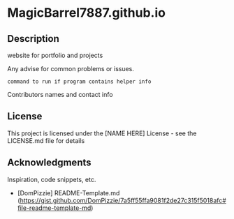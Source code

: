 # MagicBarrel7887.github.io

## Description
website for portfolio and projects

<!-- ## Help  -->

Any advise for common problems or issues.
```
command to run if program contains helper info
```

 
 <!-- ## Authors  -->

Contributors names and contact info



<!-- ## Version History  -->



## License

This project is licensed under the [NAME HERE] License - see the LICENSE.md file for details

## Acknowledgments

Inspiration, code snippets, etc.
* [DomPizzie] README-Template.md (https://gist.github.com/DomPizzie/7a5ff55ffa9081f2de27c315f5018afc#file-readme-template-md)
